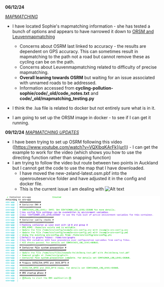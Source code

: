 **06/12/24**

<ins>*MAPMATCHING*</ins>

- I have located Sophie's mapmatching information - she has tested a bunch of options and appears to have narrowed it down to <ins>ORSM and Leuvenmapmatching</ins>

  - Concerns about OSRM last linked to accuracy - the results are dependent on GPS accuracy. This can sometimes result in mapmatching to          the path not a road but cannot remove these as cycling can be on the path.
  - Concerns about Leuvenmapmatching related to difficulty of precise mapmatching.
  - **Overall leaning towards OSRM** but waiting for an issue associated with unnamed roads to be addressed.
  - Information accessed from **cycling-pollution-sophie/code/_old/code_notes.txt** and **code/_old/mapmatching_testing.py**
 
- I think the .lua file is related to docker but not entirely sure what is in it.
- I am going to set up the ORSM image in docker - to see if I can get it running.

**09/12/24**
<ins>*MAPMATCHING UPDATES*</ins>

- I have been trying to set up OSRM following this video ([https://www.youtube.com/watch?v=VQXlbqKArFk](url)) - I can get the example to work for the video (which shows you how to use the directing function rather than snapping function)
- I am trying to follow the video but route between two points in Auckland but I cannot get the code to use the map that I have downloaded.
    -  I have moved the new-zeland-latest.osm.pbf into the openrouteservice folder and have adjusted it in the config and docker file.
    -  This is the current issue I am dealing with ![Alt text](relative%20path/to/img.jpg?raw=true "What I am stuck on at the moment")

![alt text](https://github.com/kdar414/cycling/blob/images/issue_9_DEC.png)
